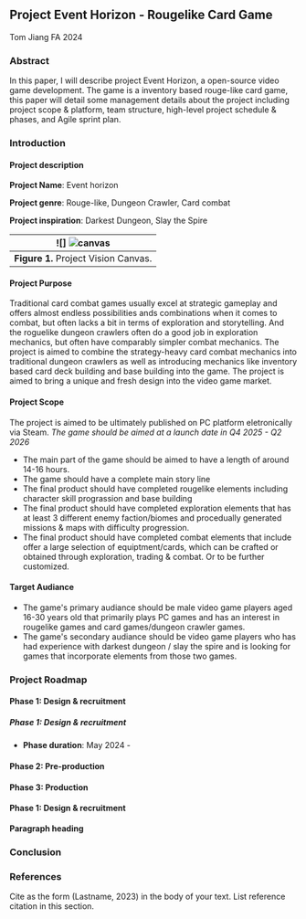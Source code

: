 ## Project Event Horizon - Rougelike Card Game
Tom Jiang
FA 2024

### Abstract 

In this paper, I will describe project Event Horizon, a open-source video game development. The game is a inventory based rouge-like card game, this paper will detail some management details about the project including project scope & platform, team structure, high-level project schedule & phases, and Agile sprint plan. 

### Introduction

#### Project description

**Project Name**: Event horizon 

**Project genre**: Rouge-like, Dungeon Crawler, Card combat

**Project inspiration**: Darkest Dungeon, Slay the Spire

| ![] ![canvas](https://github.com/Tomjiang2421/Project-Management-_-Jiang/assets/112019184/2c9c3695-f934-4ffd-8651-8fb4af4ac730)| 
| :--: |
| <b>Figure 1.</b> Project Vision Canvas. |   

#### Project Purpose
Traditional card combat games usually excel at strategic gameplay and offers almost endless possibilities ands combinations when it comes to combat, but often lacks a bit in terms of exploration and storytelling. And the roguelike dungeon crawlers often do a good job in exploration mechanics, but often have comparably simpler combat mechanics. The project is aimed to combine the strategy-heavy card combat mechanics into traditional dungeon crawlers as well as introducing mechanics like inventory based card deck building and base building into the game. The project is aimed to bring a unique and fresh design into the video game market.

#### Project Scope
The project is aimed to be ultimately published on PC platform eletronically via Steam. _The game should be aimed at a launch date in Q4 2025 - Q2 2026_ 
- The main part of the game should be aimed to have a length of around 14-16 hours.
- The game should have a complete main story line
- The final product should have completed rougelike elements including character skill prograssion and base building
- The final product should have completed exploration elements that has at least 3 different enemy faction/biomes and procedually generated missions & maps with difficulty progression.
- The final product should have completed combat elements that include offer a large selection of equiptment/cards, which can be crafted or obtained through exploration, trading & combat. Or to be further customized.

#### Target Audiance
- The game's primary audiance should be male video game players aged 16-30 years old that primarily plays PC games and has an interest in rougelike games and card games/dungeon crawler games. 
- The game's secondary audiance should be video game players who has had experience with darkest dungeon / slay the spire and is looking for games that incorporate elements from those two games. 

### Project Roadmap

#### Phase 1: Design & recruitment
##### Phase 1: Design & recruitment
- **Phase duration**: May 2024 - 

#### Phase 2: Pre-production

#### Phase 3: Production

#### Phase 1: Design & recruitment


__Paragraph heading__         

[Comment_6]: <> (begin your text two spaces after the last underscore in the previous line)


### Conclusion      

[Comment_7]: <> (begin your text here)


### References     

[Comment_8]: <> (begin your reference list here. Cite as author, year in main text. Reference link should correpond with link in Comment 2  Use any format you wish -- MLA, APA, etc.)

Cite as the form (Lastname, 2023) in the body of your text. List reference citation in this section. 



[Comment_4]: <> (Insert Figure with caption here)
